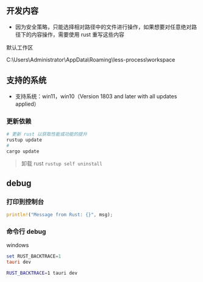 ## 开发内容

- 因为安全策略，只能选择相对路径中的文件进行操作，如果想要对任意绝对路径下的内容操作，需要使用 rust 重写这些内容

默认工作区

C:\Users\Administrator\AppData\Roaming\less-process\workspace

## 支持的系统

- 支持系统：win11，win10（Version 1803 and later with all updates applied）

### 更新依赖

```bash
# 更新 rust 以获取性能或功能的提升
rustup update
#
cargo update

```

> 卸载 rust `rustup self uninstall`

## debug

### 打印到控制台

```rs
println!("Message from Rust: {}", msg);
```

### 命令行 debug

windows

```powershell
set RUST_BACKTRACE=1
tauri dev
```

```bash
RUST_BACKTRACE=1 tauri dev
```
